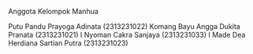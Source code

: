 Anggota Kelompok Manhua

Putu Pandu Prayoga Adinata (2313231022)
Komang Bayu Angga Dukita Pranata (2313231021)
I Nyoman Cakra Sanjaya (2313231033)
I Made Dea Herdiana Sartian Putra (2313231023)
